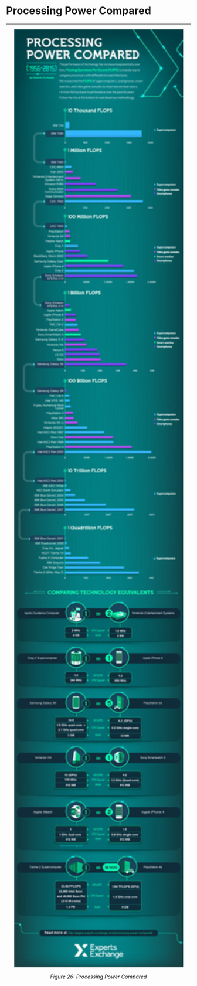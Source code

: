 # Processing Power Compared
---

<p align="center">
  <img width="461" height="2560" src="./assets/processing_power_compared.jpg">
</p>
<p align="center">
    <i>
    Figure 26: Processing Power Compared
    </i>
</p>